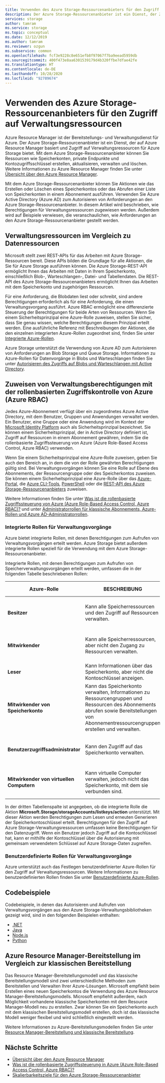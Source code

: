 ```yaml
---
title: Verwenden des Azure Storage-Ressourcenanbieters für den Zugriff auf Verwaltungsressourcen
description: Der Azure Storage-Ressourcenanbieter ist ein Dienst, der Zugriff auf Verwaltungsressourcen für Azure Storage bietet. Mit dem Azure Storage-Ressourcenanbieter können Sie Ressourcen wie Speicherkonten, private Endpunkte und Kontozugriffsschlüssel erstellen, aktualisieren, verwalten und löschen.
services: storage
author: tamram
ms.service: storage
ms.topic: conceptual
ms.date: 12/12/2019
ms.author: tamram
ms.reviewer: ozgun
ms.subservice: common
ms.openlocfilehash: fcf3e9228c8e651efb8f97067f7ba9eead5959db
ms.sourcegitcommit: 400f473e8aa6301539179d4b320ffbe7dfae42fe
ms.translationtype: HT
ms.contentlocale: de-DE
ms.lasthandoff: 10/28/2020
ms.locfileid: "92789674"
---
```

# <a name="use-the-azure-storage-resource-provider-to-access-management-resources"></a>Verwenden des Azure Storage-Ressourcenanbieters für den Zugriff auf Verwaltungsressourcen

Azure Resource Manager ist der Bereitstellungs- und Verwaltungsdienst für Azure. Der Azure Storage-Ressourcenanbieter ist ein Dienst, der auf Azure Resource Manager basiert und Zugriff auf Verwaltungsressourcen für Azure Storage bietet. Mit dem Azure Storage-Ressourcenanbieter können Sie Ressourcen wie Speicherkonten, private Endpunkte und Kontozugriffsschlüssel erstellen, aktualisieren, verwalten und löschen. Weitere Informationen zu Azure Resource Manager finden Sie unter [Übersicht über den Azure Resource Manager](../../azure-resource-manager/management/overview.md).

Mit dem Azure Storage-Ressourcenanbieter können Sie Aktionen wie das Erstellen oder Löschen eines Speicherkontos oder das Abrufen einer Liste von Speicherkonten in einem Abonnement ausführen. Verwenden Sie Azure Active Directory (Azure AD) zum Autorisieren von Anforderungen an den Azure Storage-Ressourcenanbieter. In diesem Artikel wird beschrieben, wie Berechtigungen für Verwaltungsressourcen zugewiesen werden. Außerdem wird auf Beispiele verwiesen, die veranschaulichen, wie Anforderungen an den Azure Storage-Ressourcenanbieter gestellt werden.

## <a name="management-resources-versus-data-resources"></a>Verwaltungsressourcen im Vergleich zu Datenressourcen

Microsoft stellt zwei REST-APIs für das Arbeiten mit Azure Storage-Ressourcen bereit. Diese APIs bilden die Grundlage für alle Aktionen, die Sie für Azure Storage ausführen können. Die Azure Storage-REST-API ermöglicht Ihnen das Arbeiten mit Daten in Ihrem Speicherkonto, einschließlich Blob-, Warteschlangen-, Datei- und Tabellendaten. Die REST-API des Azure Storage-Ressourcenanbieters ermöglicht Ihnen das Arbeiten mit dem Speicherkonto und zugehörigen Ressourcen.

Für eine Anforderung, die Blobdaten liest oder schreibt, sind andere Berechtigungen erforderlich als für eine Anforderung, die einen Verwaltungsvorgang ausführt. Azure RBAC ermöglicht eine differenzierte Steuerung der Berechtigungen für beide Arten von Ressourcen. Wenn Sie einem Sicherheitsprinzipal eine Azure-Rolle zuweisen, stellen Sie sicher, dass Sie genau wissen, welche Berechtigungen diesem Prinzipal erteilt werden. Eine ausführliche Referenz mit Beschreibungen der Aktionen, die den einzelnen integrierten Azure-Rollen zugeordnet sind, finden Sie unter [Integrierte Azure-Rollen](../../role-based-access-control/built-in-roles.md).

Azure Storage unterstützt die Verwendung von Azure AD zum Autorisieren von Anforderungen an Blob Storage und Queue Storage. Informationen zu Azure-Rollen für Datenvorgänge in Blobs und Warteschlangen finden Sie unter [Autorisieren des Zugriffs auf Blobs und Warteschlangen mit Active Directory](storage-auth-aad.md).

## <a name="assign-management-permissions-with-azure-role-based-access-control-azure-rbac"></a>Zuweisen von Verwaltungsberechtigungen mit der rollenbasierten Zugriffskontrolle von Azure (Azure RBAC)

Jedes Azure-Abonnement verfügt über ein zugeordnetes Azure Active Directory, mit dem Benutzer, Gruppen und Anwendungen verwaltet werden. Ein Benutzer, eine Gruppe oder eine Anwendung wird im Kontext der [Microsoft Identity Platform](../../active-directory/develop/index.yml) auch als Sicherheitsprinzipal bezeichnet. Sie können einem Sicherheitsprinzipal, der in Active Directory definiert ist, Zugriff auf Ressourcen in einem Abonnement gewähren, indem Sie die rollenbasierte Zugriffssteuerung von Azure (Azure Role-Based Access Control, Azure RBAC) verwenden.

Wenn Sie einem Sicherheitsprinzipal eine Azure-Rolle zuweisen, geben Sie auch den Bereich an, in dem die von der Rolle gewährten Berechtigungen gültig sind. Bei Verwaltungsvorgängen können Sie eine Rolle auf Ebene des Abonnements, der Ressourcengruppe oder des Speicherkontos zuweisen. Sie können einem Sicherheitsprinzipal eine Azure-Rolle über das [Azure-Portal](https://portal.azure.com/), die [Azure CLI-Tools](/cli/azure/install-classic-cli), [PowerShell](/powershell/azure/) oder die [REST-API des Azure Storage-Ressourcenanbieters](/rest/api/storagerp) zuweisen.

Weitere Informationen finden Sie unter [Was ist die rollenbasierte Zugriffssteuerung von Azure (Azure Role-Based Access Control, Azure RBAC)?](../../role-based-access-control/overview.md) und unter [Administratorrollen für klassische Abonnements, Azure-Rollen und Azure AD-Administratorrollen](../../role-based-access-control/rbac-and-directory-admin-roles.md).

### <a name="built-in-roles-for-management-operations"></a>Integrierte Rollen für Verwaltungsvorgänge

Azure bietet integrierte Rollen, mit denen Berechtigungen zum Aufrufen von Verwaltungsvorgängen erteilt werden. Azure Storage bietet außerdem integrierte Rollen speziell für die Verwendung mit dem Azure Storage-Ressourcenanbieter.

Integrierte Rollen, mit denen Berechtigungen zum Aufrufen von Speicherverwaltungsvorgängen erteilt werden, umfassen die in der folgenden Tabelle beschriebenen Rollen:

|    Azure-Rolle    |    BESCHREIBUNG    |    Beinhaltet den Zugriff auf Kontoschlüssel?    |
|---------------------------------|------------------------------------------------------------------------------------------------------------------------------------------------------------------------|---------------------------------------------------------------------------------------|
| **Besitzer** | Kann alle Speicherressourcen und den Zugriff auf Ressourcen verwalten.  | Ja. Bietet Berechtigungen zum Anzeigen und erneuten Generieren der Speicherkontoschlüssel. |
| **Mitwirkender**  | Kann alle Speicherressourcen, aber nicht den Zugang zu Ressourcen verwalten. | Ja. Bietet Berechtigungen zum Anzeigen und erneuten Generieren der Speicherkontoschlüssel. |
| **Leser** | Kann Informationen über das Speicherkonto, aber nicht die Kontoschlüssel anzeigen. | Nein. |
| **Mitwirkender von Speicherkonto** | Kann das Speicherkonto verwalten, Informationen zu Ressourcengruppen und Ressourcen des Abonnements abrufen sowie Bereitstellungen von Abonnementressourcengruppen erstellen und verwalten. | Ja. Bietet Berechtigungen zum Anzeigen und erneuten Generieren der Speicherkontoschlüssel. |
| **Benutzerzugriffsadministrator** | Kann den Zugriff auf das Speicherkonto verwalten.   | Ja. Gestattet einem Sicherheitsprinzipal das Zuweisen von Berechtigungen für sich selbst und andere. |
| **Mitwirkender von virtuellen Computern** | Kann virtuelle Computer verwalten, jedoch nicht das Speicherkonto, mit dem sie verbunden sind.   | Ja. Bietet Berechtigungen zum Anzeigen und erneuten Generieren der Speicherkontoschlüssel. |

In der dritten Tabellenspalte ist angegeben, ob die integrierte Rolle die Aktion **Microsoft.Storage/storageAccounts/listkeys/action** unterstützt. Mit dieser Aktion werden Berechtigungen zum Lesen und erneuten Generieren der Speicherkontoschlüssel erteilt. Berechtigungen für den Zugriff auf Azure Storage-Verwaltungsressourcen umfassen keine Berechtigungen für den Datenzugriff. Wenn ein Benutzer jedoch Zugriff auf die Kontoschlüssel hat, kann er mithilfe der Kontoschlüssel über die Autorisierung mit gemeinsam verwendetem Schlüssel auf Azure Storage-Daten zugreifen.

### <a name="custom-roles-for-management-operations"></a>Benutzerdefinierte Rollen für Verwaltungsvorgänge

Azure unterstützt auch das Festlegen benutzerdefinierter Azure-Rollen für den Zugriff auf Verwaltungsressourcen. Weitere Informationen zu benutzerdefinierten Rollen finden Sie unter [Benutzerdefinierte Azure-Rollen](../../role-based-access-control/custom-roles.md).

## <a name="code-samples"></a>Codebeispiele

Codebeispiele, in denen das Autorisieren und Aufrufen von Verwaltungsvorgängen aus den Azure Storage-Verwaltungsbibliotheken gezeigt wird, sind in den folgenden Beispielen enthalten:

- [.NET](https://github.com/Azure-Samples/storage-dotnet-resource-provider-getting-started)
- [Java](https://github.com/Azure-Samples/storage-java-manage-storage-accounts)
- [Node.js](https://github.com/Azure-Samples/storage-node-resource-provider-getting-started)
- [Python](https://github.com/Azure-Samples/storage-python-manage)

## <a name="azure-resource-manager-versus-classic-deployments"></a>Azure Resource Manager-Bereitstellung im Vergleich zur klassischen Bereitstellung

Das Resource Manager-Bereitstellungsmodell und das klassische Bereitstellungsmodell sind zwei unterschiedliche Methoden zum Bereitstellen und Verwalten Ihrer Azure-Lösungen. Microsoft empfiehlt beim Erstellen eines neuen Speicherkontos die Verwendung des Azure Resource Manager-Bereitstellungsmodells. Microsoft empfiehlt außerdem, nach Möglichkeit vorhandene klassische Speicherkonten mit dem Resource Manager-Modell neu zu erstellen. Zwar können Sie ein Speicherkonto auch mit dem klassischen Bereitstellungsmodell erstellen, doch ist das klassische Modell weniger flexibel und wird schließlich eingestellt werden.

Weitere Informationen zu Azure-Bereitstellungsmodellen finden Sie unter [Resource Manager-Bereitstellung und klassische Bereitstellung](../../azure-resource-manager/management/deployment-models.md).

## <a name="next-steps"></a>Nächste Schritte

- [Übersicht über den Azure Resource Manager](../../azure-resource-manager/management/overview.md)
- [Was ist die rollenbasierte Zugriffssteuerung in Azure (Azure Role-Based Access Control, Azure RBAC)?](../../role-based-access-control/overview.md)
- [Skalierbarkeitsziele für den Azure Storage-Ressourcenanbieter](scalability-targets-resource-provider.md)